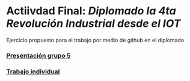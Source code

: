 # Actiivdad Final: _Diplomado la 4ta Revolución Industrial desde el IOT_

Ejercicio propuesto para el trabajo por medio de github en el diplomado

### [Presentación  grupo 5](https://docs.google.com/presentation/d/1geMULK5O2crgv6BH5CHugufuD0QZpKz-/edit#slide=id.p1)

### [Trabajo individual](https://drive.google.com/file/d/1SJ0UPd88SjKxjWUYyLFMt2kAtFkcYKIO/view?usp=sharing)
